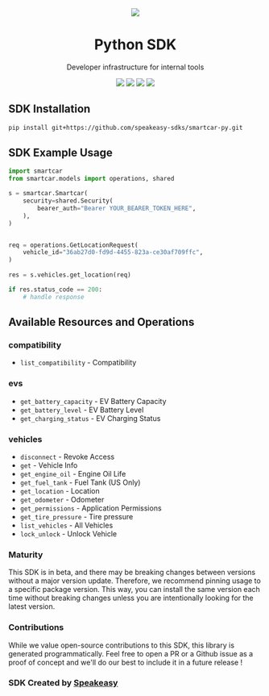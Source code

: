 <div align="center">
    <img src="https://user-images.githubusercontent.com/6267663/232771888-a65b182b-9ae7-42f3-9bbe-85658a61b9e3.svg">
    <h1>Python SDK</h1>
   <p>Developer infrastructure for internal tools</p>
   <a href="https://smartcar.com/docs/api/"><img src="https://img.shields.io/static/v1?label=Docs&message=API Ref&color=000&style=for-the-badge" /></a>
   <a href="https://github.com/speakeasy-sdks/smartcar-py/actions"><img src="https://img.shields.io/github/actions/workflow/status/speakeasy-sdks/smartcar-py/speakeasy_sdk_generation.yml?style=for-the-badge" /></a>
  <a href="https://opensource.org/licenses/MIT"><img src="https://img.shields.io/badge/License-MIT-blue.svg?style=for-the-badge" /></a>
  <a href="https://github.com/speakeasy-sdks/smartcar-py/releases"><img src="https://img.shields.io/github/v/release/speakeasy-sdks/smartcar-py?sort=semver&style=for-the-badge" /></a>
</div>

<!-- Start SDK Installation -->
## SDK Installation

```bash
pip install git+https://github.com/speakeasy-sdks/smartcar-py.git
```
<!-- End SDK Installation -->

## SDK Example Usage
<!-- Start SDK Example Usage -->
```python
import smartcar
from smartcar.models import operations, shared

s = smartcar.Smartcar(
    security=shared.Security(
        bearer_auth="Bearer YOUR_BEARER_TOKEN_HERE",
    ),
)


req = operations.GetLocationRequest(
    vehicle_id="36ab27d0-fd9d-4455-823a-ce30af709ffc",
)
    
res = s.vehicles.get_location(req)

if res.status_code == 200:
    # handle response
```
<!-- End SDK Example Usage -->

<!-- Start SDK Available Operations -->
## Available Resources and Operations


### compatibility

* `list_compatibility` - Compatibility

### evs

* `get_battery_capacity` - EV Battery Capacity
* `get_battery_level` - EV Battery Level
* `get_charging_status` - EV Charging Status

### vehicles

* `disconnect` - Revoke Access
* `get` - Vehicle Info
* `get_engine_oil` - Engine Oil Life
* `get_fuel_tank` - Fuel Tank (US Only)
* `get_location` - Location
* `get_odometer` - Odometer
* `get_permissions` - Application Permissions
* `get_tire_pressure` - Tire pressure
* `list_vehicles` - All Vehicles
* `lock_unlock` - Unlock Vehicle
<!-- End SDK Available Operations -->

### Maturity

This SDK is in beta, and there may be breaking changes between versions without a major version update. Therefore, we recommend pinning usage
to a specific package version. This way, you can install the same version each time without breaking changes unless you are intentionally
looking for the latest version.

### Contributions

While we value open-source contributions to this SDK, this library is generated programmatically.
Feel free to open a PR or a Github issue as a proof of concept and we'll do our best to include it in a future release !

### SDK Created by [Speakeasy](https://docs.speakeasyapi.dev/docs/using-speakeasy/client-sdks)
